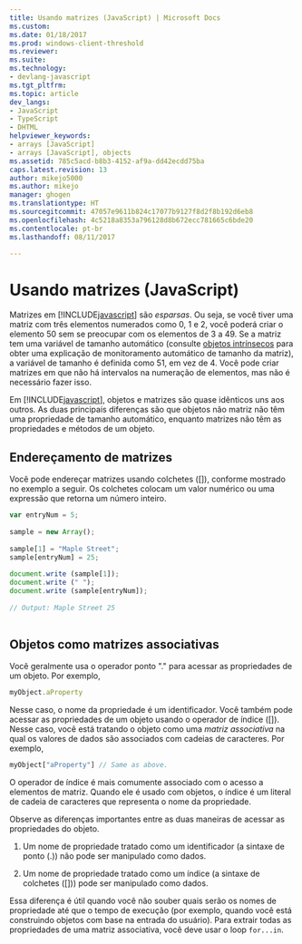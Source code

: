 ```yaml
---
title: Usando matrizes (JavaScript) | Microsoft Docs
ms.custom: 
ms.date: 01/18/2017
ms.prod: windows-client-threshold
ms.reviewer: 
ms.suite: 
ms.technology:
- devlang-javascript
ms.tgt_pltfrm: 
ms.topic: article
dev_langs:
- JavaScript
- TypeScript
- DHTML
helpviewer_keywords:
- arrays [JavaScript]
- arrays [JavaScript], objects
ms.assetid: 785c5acd-b8b3-4152-af9a-dd42ecdd75ba
caps.latest.revision: 13
author: mikejo5000
ms.author: mikejo
manager: ghogen
ms.translationtype: HT
ms.sourcegitcommit: 47057e9611b824c17077b9127f8d2f8b192d6eb8
ms.openlocfilehash: 4c5218a8353a796128d8b672ecc781665c6bde20
ms.contentlocale: pt-br
ms.lasthandoff: 08/11/2017

---
```

# <a name="using-arrays-javascript"></a>Usando matrizes (JavaScript)
Matrizes em [!INCLUDE[javascript](../../javascript/includes/javascript-md.md)] são *esparsas*. Ou seja, se você tiver uma matriz com três elementos numerados como 0, 1 e 2, você poderá criar o elemento 50 sem se preocupar com os elementos de 3 a 49. Se a matriz tem uma variável de tamanho automático (consulte [objetos intrínsecos](../../javascript/intrinsic-objects-javascript.md) para obter uma explicação de monitoramento automático de tamanho da matriz), a variável de tamanho é definida como 51, em vez de 4. Você pode criar matrizes em que não há intervalos na numeração de elementos, mas não é necessário fazer isso.  
  
 Em [!INCLUDE[javascript](../../javascript/includes/javascript-md.md)], objetos e matrizes são quase idênticos uns aos outros. As duas principais diferenças são que objetos não matriz não têm uma propriedade de tamanho automático, enquanto matrizes não têm as propriedades e métodos de um objeto.  
  
## <a name="addressing-arrays"></a>Endereçamento de matrizes  
 Você pode endereçar matrizes usando colchetes ([]), conforme mostrado no exemplo a seguir. Os colchetes colocam um valor numérico ou uma expressão que retorna um número inteiro.  
  
```JavaScript  
var entryNum = 5;  
  
sample = new Array();  
  
sample[1] = "Maple Street";  
sample[entryNum] = 25;  
  
document.write (sample[1]);  
document.write (" ");  
document.write (sample[entryNum]);  
  
// Output: Maple Street 25  
  
```  
  
## <a name="objects-as-associative-arrays"></a>Objetos como matrizes associativas  
 Você geralmente usa o operador ponto "." para acessar as propriedades de um objeto. Por exemplo,  
  
```JavaScript  
myObject.aProperty  
```  
  
 Nesse caso, o nome da propriedade é um identificador. Você também pode acessar as propriedades de um objeto usando o operador de índice ([]). Nesse caso, você está tratando o objeto como uma *matriz associativa* na qual os valores de dados são associados com cadeias de caracteres. Por exemplo,  
  
```JavaScript  
myObject["aProperty"] // Same as above.  
```  
  
 O operador de índice é mais comumente associado com o acesso a elementos de matriz. Quando ele é usado com objetos, o índice é um literal de cadeia de caracteres que representa o nome da propriedade.  
  
 Observe as diferenças importantes entre as duas maneiras de acessar as propriedades do objeto.  
  
1.  Um nome de propriedade tratado como um identificador (a sintaxe de ponto (.)) não pode ser manipulado como dados.  
  
2.  Um nome de propriedade tratado como um índice (a sintaxe de colchetes ([])) pode ser manipulado como dados.  
  
 Essa diferença é útil quando você não souber quais serão os nomes de propriedade até que o tempo de execução (por exemplo, quando você está construindo objetos com base na entrada do usuário). Para extrair todas as propriedades de uma matriz associativa, você deve usar o loop `for...in`.

